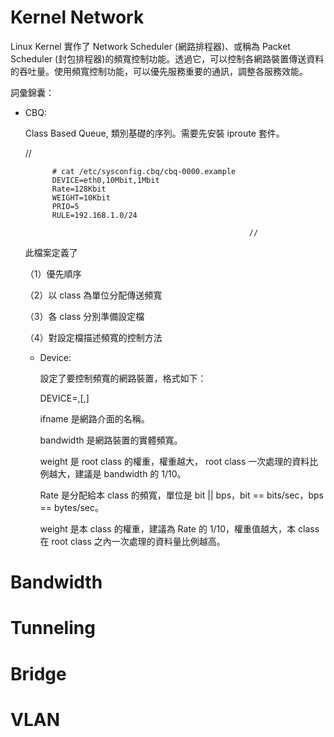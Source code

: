 # Kernel Network

Linux Kernel 實作了 Network Scheduler (網路排程器)、或稱為 Packet Scheduler (封包排程器)的頻寬控制功能。透過它，可以控制各網路裝置傳送資料的吞吐量。使用頻寬控制功能，可以優先服務重要的通訊，調整各服務效能。

詞彙錦囊：

* CBQ:

  Class Based Queue, 類別基礎的序列。需要先安裝 iproute 套件。 
  
     //
     
     
            # cat /etc/sysconfig.cbq/cbq-0000.example
            DEVICE=eth0,10Mbit,1Mbit
            Rate=128Kbit
            WEIGHT=10Kbit
            PRIO=5
            RULE=192.168.1.0/24
            
                                                        //
                                                        
  此檔案定義了
  
  （1）優先順序
  
  （2）以 class 為單位分配傳送頻寬
  
  （3）各 class 分別準備設定檔
  
  （4）對設定檔描述頻寬的控制方法
  
  * Device:
  
    設定了要控制頻寬的網路裝置，格式如下：
    
    DEVICE=<ifname>,<bandwidth>[,<weight>]
  
    ifname 是網路介面的名稱。
    
    bandwidth 是網路裝置的實體頻寬。
    
    weight 是 root class 的權重，權重越大， root class 一次處理的資料比例越大，建議是 bandwidth 的 1/10。
    
    Rate 是分配給本 class 的頻寬，單位是 bit || bps，bit == bits/sec，bps == bytes/sec。
    
    weight 是本 class 的權重，建議為 Rate 的 1/10，權重值越大，本 class 在 root class 之內一次處理的資料量比例越高。

# Bandwidth
   
# Tunneling
   
# Bridge
   
 # VLAN
